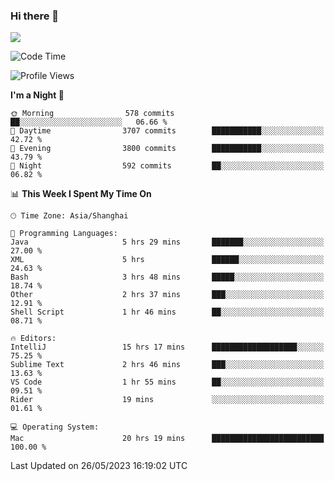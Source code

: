 ### Hi there 👋

<!--
**JJAYCHEN1e/jjaychen1e** is a ✨ _special_ ✨ repository because its `README.md` (this file) appears on your GitHub profile.

Here are some ideas to get you started:

- 🔭 I’m currently working on ...
- 🌱 I’m currently learning ...
- 👯 I’m looking to collaborate on ...
- 🤔 I’m looking for help with ...
- 💬 Ask me about ...
- 📫 How to reach me: ...
- 😄 Pronouns: ...
- ⚡ Fun fact: ...
-->

[![](https://github-readme-stats.vercel.app/api?username=jjaychen1e&show_icons=true)](https://github.com/jjaychen1e/github-readme-stats?count_private=true)

<!--START_SECTION:waka-->
![Code Time](http://img.shields.io/badge/Code%20Time-706%20hrs%2011%20mins-blue)

![Profile Views](http://img.shields.io/badge/Profile%20Views-0-blue)

**I'm a Night 🦉** 

```text
🌞 Morning                578 commits         ██░░░░░░░░░░░░░░░░░░░░░░░   06.66 % 
🌆 Daytime                3707 commits        ███████████░░░░░░░░░░░░░░   42.72 % 
🌃 Evening                3800 commits        ███████████░░░░░░░░░░░░░░   43.79 % 
🌙 Night                  592 commits         ██░░░░░░░░░░░░░░░░░░░░░░░   06.82 % 
```


📊 **This Week I Spent My Time On** 

```text
🕑︎ Time Zone: Asia/Shanghai

💬 Programming Languages: 
Java                     5 hrs 29 mins       ███████░░░░░░░░░░░░░░░░░░   27.00 % 
XML                      5 hrs               ██████░░░░░░░░░░░░░░░░░░░   24.63 % 
Bash                     3 hrs 48 mins       █████░░░░░░░░░░░░░░░░░░░░   18.74 % 
Other                    2 hrs 37 mins       ███░░░░░░░░░░░░░░░░░░░░░░   12.91 % 
Shell Script             1 hr 46 mins        ██░░░░░░░░░░░░░░░░░░░░░░░   08.71 % 

🔥 Editors: 
IntelliJ                 15 hrs 17 mins      ███████████████████░░░░░░   75.25 % 
Sublime Text             2 hrs 46 mins       ███░░░░░░░░░░░░░░░░░░░░░░   13.63 % 
VS Code                  1 hr 55 mins        ██░░░░░░░░░░░░░░░░░░░░░░░   09.51 % 
Rider                    19 mins             ░░░░░░░░░░░░░░░░░░░░░░░░░   01.61 % 

💻 Operating System: 
Mac                      20 hrs 19 mins      █████████████████████████   100.00 % 
```


 Last Updated on 26/05/2023 16:19:02 UTC
<!--END_SECTION:waka-->
